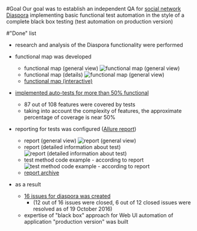 #Goal
Our goal was to establish an independent QA for [social network Diaspora](https://wiki.diasporafoundation.org/Main_Page) 
implementing basic functional test automation in the style of a complete black box testing 
(test automation on production version)

#"Done" list
* research and analysis of the Diaspora functionality were performed 

* functional map was developed
    * functional map (general view)
![functional map (general view)](https://cloud.githubusercontent.com/assets/13263036/19514244/8889ce32-95fb-11e6-9f13-5a8101372c89.jpg)
    * functional map (details)
![functional map (general view)](https://cloud.githubusercontent.com/assets/13263036/19514238/83f2047a-95fb-11e6-8ab4-d9bcdebbd014.jpg)
    * [functional map (interactive)](https://drive.google.com/file/d/0B2UFaKOpHq_MRDNxVENfTlZHSFU/view?usp=sharing)
    
* [implemented auto-tests for more than 50% functional](https://docs.google.com/spreadsheets/d/1y8PItP93mGN1DZvUgOK7hSzYoGXnfNOxcuvsUtJlmj8/edit?usp=sharing)
    * 87 out of 108 features were covered by tests
    * taking into account the complexity of features, the approximate percentage of coverage is near 50%

* reporting for tests was configured ([Allure report](http://allure.qatools.ru/))
    * report (general view)
![report (general view)](https://cloud.githubusercontent.com/assets/13263036/19515820/c1126880-9601-11e6-9124-5a6bae6170ba.jpg)
    * report (detailed information about test)
![report (detailed information about test)](https://cloud.githubusercontent.com/assets/13263036/19515822/c695c75c-9601-11e6-898b-941e82fef1a7.jpg)
    * test method code example - according to report
![test method code example - according to report](https://cloud.githubusercontent.com/assets/13263036/19516357/4bd7d7dc-9604-11e6-8a4a-e6d60ae4f340.jpg)
    * [report archive](https://drive.google.com/file/d/0B2UFaKOpHq_MenpYX05idENhajQ/view?usp=sharing)
    
* as a result 
    * [16 issues for diaspora was created](https://github.com/diaspora/diaspora/issues?utf8=%E2%9C%93&q=author%3Ajuliaviluhina)
        * (12 out of 16 issues were closed, 6 out of 12 closed issues were resolved as of 19 October 2016)
    * expertise of "black box" approach for Web UI automation of application "production version" was built
      